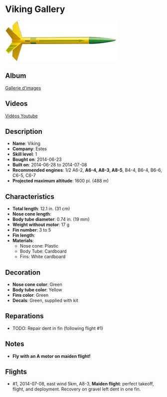 # Viking Gallery

![Estes Viking](images/estes-viking.jpg)

## Album

[Gallerie d'images](album.md)

## Videos

[Vidéos Youtube](https://www.youtube.com/user/maroonedmorlock/videos)

## Description

- **Name**: Viking
- **Company**: Estes
- **Skill level**: 1
- **Bought on**: 2014-06-23
- **Built on**: 2014-06-28 to 2014-07-08
- **Recommended engines**: 1/2 A6-2, **A6-4, A8-3, A8-5**, B4-4, B6-4, B6-6, C6-5, C6-7 
- **Projected maximum altitude**: 1600 pi. (488 m)

## Characteristics

- **Total length**: 12.1 in. (31 cm)
- **Nose cone length**: 
- **Body tube diameter**: 0.74 in. (19 mm)
- **Weight without motor**: 17 g
- **Fin number**: 3 to 5
- **Fin length**: 
- **Materials**:
  - Nose cone: Plastic
  - Body Tube: Cardboard
  - Fins: White cardboard

## Decoration

- **Nose cone color**: Green
- **Body tube color**: Yellow
- **Fins color**: Green
- **Decals**: Green, supplied with kit

## Reparations

- TODO: Repair dent in fin (following flight #1)

## Notes

- **Fly with an A motor on maiden flight!**

## Flights

- #1, 2014-07-08, east wind 5km, A8-3, **Maiden flight**: perfect takeoff, flight, and deployment. Recovery on gravel left dent in one fin.

